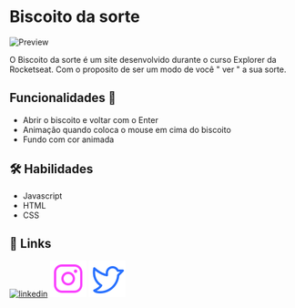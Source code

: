 # Biscoito da sorte

![Preview](https://i.imgur.com/FJXBBDU.png)

O Biscoito da sorte é um site desenvolvido durante o curso Explorer da Rocketseat. Com o proposito de ser um modo de você " ver " a sua sorte.


## Funcionalidades 🔢

- Abrir o biscoito e voltar com o Enter
- Animação quando coloca o mouse em cima do biscoito
- Fundo com cor animada



## 🛠 Habilidades

- Javascript
- HTML
- CSS


## 🔗 Links
[![linkedin](https://img.shields.io/badge/linkedin-0A66C2?style=for-the-badge&logo=linkedin&logoColor=white)](https://www.linkedin.com/in/dyonathas-matos-teles-b75b4324a/)
[![twitter](https://github.com/DyonathasTeles/GitFav/raw/master/images/instagram.svg)](https://www.instagram.com/dyoninhas_77/)
[![twitter](https://github.com/DyonathasTeles/GitFav/raw/master/images/twitter.svg)](https://twitter.com/Dyonathas_Teles)


